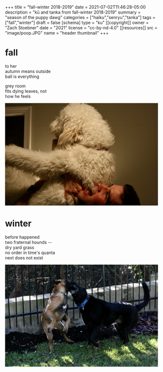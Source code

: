 +++
title = "fall-winter 2018-2019"
date = 2021-07-02T11:46:28-05:00
description = "kū and tanka from fall-winter 2018-2019"
summary = "season of the puppy dawg"
categories = ["haiku","senryu","tanka"]
tags = ["fall","winter"]
draft = false
[schema]
  type = "ku"
[[copyright]]
  owner = "Zach Stoebner"
  date = "2021"
  license = "cc-by-nd-4.0"
[[resources]]
  src = "image/poop.JPG"
  name = "header thumbnail"
+++

# fall

to her <br>
autumn means outside <br>
ball is everything <br>

grey room <br>
fits dying leaves, not <br>
how he feels <br>

<img src="image/parker.JPG" />


# winter

before happened <br>
two fraternal hounds -- <br>
dry yard grass <br>
no order in time's quanta <br>
next does not exist <br>

<img src="image/brothers.JPG" />
